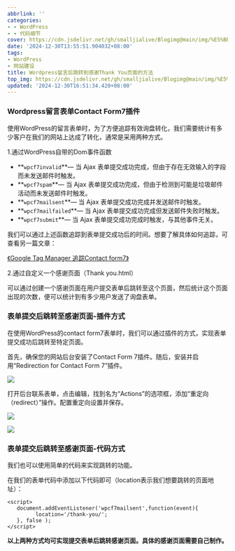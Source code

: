 ```yaml
---
abbrlink: ''
categories:
- - WordPress
- - 代码细节
cover: https://cdn.jsdelivr.net/gh/smalljialive/Blogimg@main/img/%E5%BE%AE%E4%BF%A1%E6%88%AA%E5%9B%BE_20241230140952.png
date: '2024-12-30T13:55:51.904032+08:00'
tags:
- WordPress
- 网站建设
title: Wordpress留言后跳转到感谢Thank You页面的方法
top_img: https://cdn.jsdelivr.net/gh/smalljialive/Blogimg@main/img/%E5%BE%AE%E4%BF%A1%E6%88%AA%E5%9B%BE_20241230140952.png
updated: '2024-12-30T16:51:34.420+08:00'
---
```

### Wordpress留言表单Contact Form7插件

使用WordPress的留言表单时，为了方便追踪有效询盘转化，我们需要统计有多少客户在我们的网站上达成了转化，通常是采用两种方式。

1.通过WordPress自带的Dom事件函数

* \*\*`wpcf7invalid`\*\*— 当 Ajax 表单提交成功完成，但由于存在无效输入的字段而未发送邮件时触发。
* \*\*`wpcf7spam`\*\*— 当 Ajax 表单提交成功完成，但由于检测到可能是垃圾邮件活动而未发送邮件时触发。
* \*\*`wpcf7mailsent`\*\*— 当 Ajax 表单提交成功完成并发送邮件时触发。
* \*\*`wpcf7mailfailed`\*\*— 当 Ajax 表单提交成功完成但发送邮件失败时触发。
* \*\*`wpcf7submit`\*\*— 当 Ajax 表单提交成功完成时触发，与其他事件无关。

我们可以通过上述函数追踪到表单提交成功后的时间。想要了解具体如何追踪，可查看另一篇文章：

[《Google Tag Manager 追踪Contact form7》](https://smalljialive.github.io/2024/07/29/google-tag-manager%E8%B7%9F%E8%B8%AAcontact-form-7%E6%88%90%E5%8A%9F%E6%8F%90%E4%BA%A4%E5%B9%B6%E9%80%9A%E8%BF%87ga4%E8%AE%B0%E5%BD%95%E4%BD%9C%E4%B8%BAads%E8%BD%AC%E5%8C%96/)

2.通过自定义一个感谢页面（Thank you.html）

可以通过创建一个感谢页面在用户提交表单后跳转至这个页面，然后统计这个页面出现的次数，便可以统计到有多少用户发送了询盘表单。

### 表单提交后跳转至感谢页面-插件方式

在使用WordPress的contact form7表单时，我们可以通过插件的方式，实现表单提交成功后跳转至特定页面。

首先，确保您的网站后台安装了Contact Form 7插件。随后，安装并启用“Redirection for Contact Form 7”插件。

![](https://cdn.jsdelivr.net/gh/smalljialive/Blogimg@main/img/%E5%BE%AE%E4%BF%A1%E6%88%AA%E5%9B%BE_20241230140756.png)

打开后台联系表单，点击编辑，找到名为“Actions”的选项框，添加“重定向（redirect）”操作。配置重定向设置并保存。

![](https://cdn.jsdelivr.net/gh/smalljialive/Blogimg@main/img/%E5%BE%AE%E4%BF%A1%E6%88%AA%E5%9B%BE_20241230140952.png)

![](https://cdn.jsdelivr.net/gh/smalljialive/Blogimg@main/img/%E5%BE%AE%E4%BF%A1%E6%88%AA%E5%9B%BE_20241230141008.png)

### 表单提交后跳转至感谢页面-代码方式

我们也可以使用简单的代码来实现跳转的功能。

在我们的表单代码中添加以下代码即可（location表示我们想要跳转的页面地址）：

```
<script>
   document.addEventListener('wpcf7mailsent',function(event){
         location='/thank-you/';
   }, false );
</script>
```

<script>
   document.addEventListener('wpcf7mailsent',function(event){
         location='/thank-you/';
   }, false );
</script>

**以上两种方式均可实现提交表单后跳转感谢页面。具体的感谢页面需要自己制作。**
